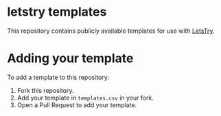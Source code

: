 # letstry templates

This repository contains publicly available templates for use with [LetsTry](https://github.com/letstrygo/letstry).

# Adding your template

To add a template to this repository:

1. Fork this repository.
2. Add your template in `templates.csv` in your fork.
3. Open a Pull Request to add your template.

